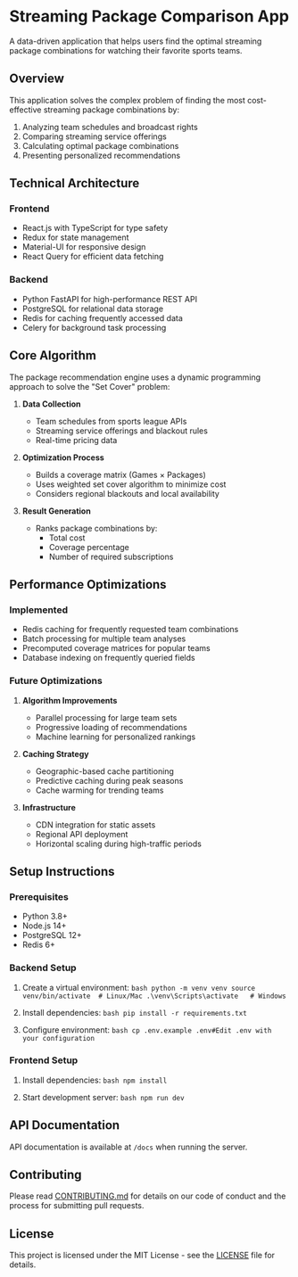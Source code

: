 # Streaming Package Comparison App

A data-driven application that helps users find the optimal streaming package combinations for watching their favorite sports teams.

## Overview

This application solves the complex problem of finding the most cost-effective streaming package combinations by:
1. Analyzing team schedules and broadcast rights
2. Comparing streaming service offerings
3. Calculating optimal package combinations
4. Presenting personalized recommendations

## Technical Architecture

### Frontend
- React.js with TypeScript for type safety
- Redux for state management
- Material-UI for responsive design
- React Query for efficient data fetching

### Backend
- Python FastAPI for high-performance REST API
- PostgreSQL for relational data storage
- Redis for caching frequently accessed data
- Celery for background task processing

## Core Algorithm

The package recommendation engine uses a dynamic programming approach to solve the "Set Cover" problem:

1. **Data Collection**
   - Team schedules from sports league APIs
   - Streaming service offerings and blackout rules
   - Real-time pricing data

2. **Optimization Process**
   - Builds a coverage matrix (Games × Packages)
   - Uses weighted set cover algorithm to minimize cost
   - Considers regional blackouts and local availability

3. **Result Generation**
   - Ranks package combinations by:
     - Total cost
     - Coverage percentage
     - Number of required subscriptions

## Performance Optimizations

### Implemented
- Redis caching for frequently requested team combinations
- Batch processing for multiple team analyses
- Precomputed coverage matrices for popular teams
- Database indexing on frequently queried fields

### Future Optimizations
1. **Algorithm Improvements**
   - Parallel processing for large team sets
   - Progressive loading of recommendations
   - Machine learning for personalized rankings

2. **Caching Strategy**
   - Geographic-based cache partitioning
   - Predictive caching during peak seasons
   - Cache warming for trending teams

3. **Infrastructure**
   - CDN integration for static assets
   - Regional API deployment
   - Horizontal scaling during high-traffic periods

## Setup Instructions

### Prerequisites
- Python 3.8+
- Node.js 14+
- PostgreSQL 12+
- Redis 6+

### Backend Setup
1. Create a virtual environment:   ```bash
   python -m venv venv
   source venv/bin/activate  # Linux/Mac
   .\venv\Scripts\activate   # Windows   ```

2. Install dependencies:   ```bash
   pip install -r requirements.txt   ```

3. Configure environment:   ```bash
   cp .env.example .env#Edit .env with your configuration   ```

### Frontend Setup
1. Install dependencies:   ```bash
   npm install   ```

2. Start development server:   ```bash
   npm run dev   ```

## API Documentation
API documentation is available at `/docs` when running the server.

## Contributing
Please read [CONTRIBUTING.md](CONTRIBUTING.md) for details on our code of conduct and the process for submitting pull requests.

## License
This project is licensed under the MIT License - see the [LICENSE](LICENSE) file for details.